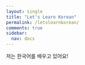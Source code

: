 ```yaml
---
layout: single
title: "Let's Learn Korean"
permalink: /letslearnkorean/
comments: true
sidebar: 
  nav: docs
---
```


저는 한국어를 배우고 있어요!
